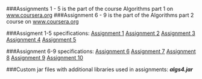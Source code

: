 ###Assignments 1 - 5 is the part of the course Algorithms part 1 on www.coursera.org
###Assignment 6 - 9 is the part of the Algorithms part 2 course on www.coursera.org

###Assigment 1-5 specifications:
 [Assignment 1](http://coursera.cs.princeton.edu/algs4/assignments/percolation.html)
 [Assignment 2](http://coursera.cs.princeton.edu/algs4/assignments/queues.html)
 [Assignment 3](http://coursera.cs.princeton.edu/algs4/assignments/collinear.html)
 [Assignment 4](http://coursera.cs.princeton.edu/algs4/assignments/8puzzle.html)
 [Assignment 5](http://coursera.cs.princeton.edu/algs4/assignments/kdtree.html)

###Assignment 6-9 specifications:
 [Assignment 6](http://coursera.cs.princeton.edu/algs4/assignments/wordnet.html)
 [Assignment 7](http://coursera.cs.princeton.edu/algs4/assignments/seam.html)
 [Assignment 8](http://coursera.cs.princeton.edu/algs4/assignments/baseball.html)
 [Assignment 9](http://coursera.cs.princeton.edu/algs4/assignments/boggle.html)
 [Assignment 10](http://coursera.cs.princeton.edu/algs4/assignments/burrows.html)

###Custom jar files with additional libraries used in assignments:
***algs4.jar***

